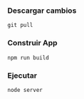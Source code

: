 ### Descargar cambios
```
git pull
```

### Construir App
```
npm run build
```

### Ejecutar
```
node server
```